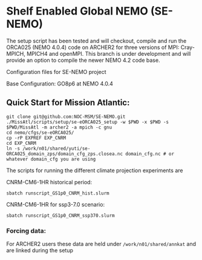 # Shelf Enabled Global NEMO (SE-NEMO)

The setup script has been tested and will checkout, compile and run the ORCA025 (NEMO 4.0.4) code on ARCHER2 for three versions of MPI: Cray-MPICH, MPICH4 and openMPI. This branch is under development and will provide an option to compile the newer NEMO 4.2 code base.

Configuration files for SE-NEMO project

Base Configuration: GO8p6 at NEMO 4.0.4

## Quick Start for Mission Atlantic:

```
git clone git@github.com:NOC-MSM/SE-NEMO.git
./MissAtl/scripts/setup/se-eORCA025_setup -w $PWD -x $PWD -s $PWD/MissAtl -m archer2 -a mpich -c gnu
cd nemo/cfgs/se-eORCA025/
cp -rP EXPREF EXP_CNRM
cd EXP_CNRM
ln -s /work/n01/shared/yuti/se-ORCA025_domain_zps/domain_cfg_zps.closea.nc domain_cfg.nc # or whatever domain_cfg you are using
```
The scripts for running the different climate projection experiments are

CNRM-CM6-1HR historical period:
```
sbatch runscript_GS1p0_CNRM_hist.slurm
```
CNRM-CM6-1HR for ssp3-7.0 scenario:
```
sbatch runscript_GS1p0_CNRM_ssp370.slurm
```

### Forcing data:

For ARCHER2 users these data are held under `/work/n01/shared/annkat` and are linked during the setup

